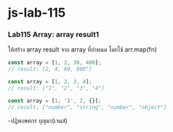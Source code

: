 # js-lab-115
### Lab115 Array: array result1
ให้สร้าง array result จาก array ที่กำหนด โดยใช้ arr.map(fn)

```JavaScript
const array = [1, 2, 30, 400];
// result: [2, 4, 60, 800"]

const array = [1, 2, 3, 4];
// result: ["1", "2", "3", "4"]

const array = [1, '1', 2, {}];
// result: ["number", "string", "number", "object"]
```
-ปฏิพงษศกร บุญมา(เจมส์)
